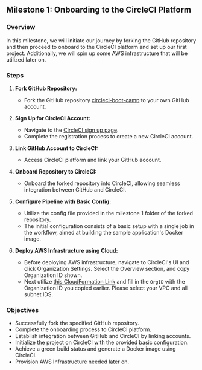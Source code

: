 ## Milestone 1: Onboarding to the CircleCI Platform

### Overview
In this milestone, we will initiate our journey by forking the GitHub repository and then proceed to onboard to the CircleCI platform and set up our first project.
Additionally, we will spin up some AWS infrastructure that will be utilized later on.  

### Steps
1. **Fork GitHub Repository:**
   - Fork the GitHub repository [circleci-boot-camp](https://github.com/CircleCI-Labs/circleci-boot-camp) to your own GitHub account.

2. **Sign Up for CircleCI Account:**
   - Navigate to the [CircleCI sign up page](https://circleci.com/signup/).
   - Complete the registration process to create a new CircleCI account.

3. **Link GitHub Account to CircleCI:**
   - Access CircleCI platform and link your GitHub account.

4. **Onboard Repository to CircleCI:**
   - Onboard the forked repository into CircleCI, allowing seamless integration between GitHub and CircleCI.

5. **Configure Pipeline with Basic Config:**
   - Utilize the config file provided in the milestone 1 folder of the forked repository.
   - The initial configuration consists of a basic setup with a single job in the workflow, aimed at building the sample application's Docker image.

5. **Deploy AWS Infrastructure using Cloud:**
   - Before deploying AWS infrastructure, navigate to CircleCI's UI and click Organization Settings. Select the Overview section, and copy Organization ID shown.
   - Next utilize [this CloudFormation Link](https://us-east-1.console.aws.amazon.com/cloudformation/home?region=us-east-1#/stacks/quickcreate?templateURL=https%3A%2F%2Fcircleci-bootcamp.s3.amazonaws.com%2Flab-1-complete-template.yml&stackName=lab1-complete&param_OrgId=&param_LoadBalancerName=ambassador&param_RoleName=ambassador&param_CertificateThumbprint=9e99a48a9960b14926bb7f3b02e22da2b0ab7280&param_SecurityGroupName=ambassador&param_VpcID=&param_ECSTaskExecutionRole=ecsTaskExecutionRoleAmbassador&param_ClusterName=ambassador&param_RepositoryName=ambassador&param_SubnetIDs%5B%5D=) and fill in the `OrgID` with the Organization ID you copied earlier. Please select your VPC and all subnet IDS.

### Objectives
- Successfully fork the specified GitHub repository.
- Complete the onboarding process to CircleCI platform.
- Establish integration between GitHub and CircleCI by linking accounts.
- Initialize the project on CircleCI with the provided basic configuration.
- Achieve a green build status and generate a Docker image using CircleCI.
- Provision AWS Infrastructure needed later on.
